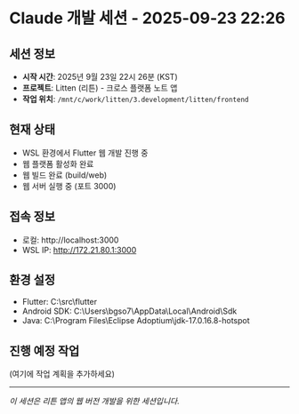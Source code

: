 # Claude 개발 세션 - 2025-09-23 22:26

## 세션 정보
- **시작 시간**: 2025년 9월 23일 22시 26분 (KST)
- **프로젝트**: Litten (리튼) - 크로스 플랫폼 노트 앱
- **작업 위치**: `/mnt/c/work/litten/3.development/litten/frontend`

## 현재 상태
- WSL 환경에서 Flutter 웹 개발 진행 중
- 웹 플랫폼 활성화 완료
- 웹 빌드 완료 (build/web)
- 웹 서버 실행 중 (포트 3000)

## 접속 정보
- 로컬: http://localhost:3000
- WSL IP: http://172.21.80.1:3000

## 환경 설정
- Flutter: C:\src\flutter
- Android SDK: C:\Users\bgso7\AppData\Local\Android\Sdk
- Java: C:\Program Files\Eclipse Adoptium\jdk-17.0.16.8-hotspot

## 진행 예정 작업
(여기에 작업 계획을 추가하세요)

---
*이 세션은 리튼 앱의 웹 버전 개발을 위한 세션입니다.*
